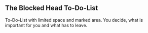 ## The Blocked Head To-Do-List

To-Do-List with limited space and marked area. You decide, what is important for you and what has to leave.